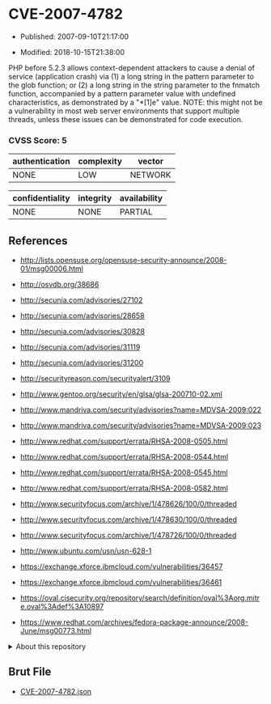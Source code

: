 # CVE-2007-4782

- Published: 2007-09-10T21:17:00

- Modified: 2018-10-15T21:38:00

PHP before 5.2.3 allows context-dependent attackers to cause a denial of service (application crash) via (1) a long string in the pattern parameter to the glob function; or (2) a long string in the string parameter to the fnmatch function, accompanied by a pattern parameter value with undefined characteristics, as demonstrated by a "*[1]e" value.  NOTE: this might not be a vulnerability in most web server environments that support multiple threads, unless these issues can be demonstrated for code execution.

### CVSS Score: **5**

| authentication | complexity | vector |
| --- | --- | --- |
| NONE | LOW | NETWORK |

| confidentiality | integrity | availability |
| --- | --- | --- |
| NONE | NONE | PARTIAL |

## References

* http://lists.opensuse.org/opensuse-security-announce/2008-01/msg00006.html

* http://osvdb.org/38686

* http://secunia.com/advisories/27102

* http://secunia.com/advisories/28658

* http://secunia.com/advisories/30828

* http://secunia.com/advisories/31119

* http://secunia.com/advisories/31200

* http://securityreason.com/securityalert/3109

* http://www.gentoo.org/security/en/glsa/glsa-200710-02.xml

* http://www.mandriva.com/security/advisories?name=MDVSA-2009:022

* http://www.mandriva.com/security/advisories?name=MDVSA-2009:023

* http://www.redhat.com/support/errata/RHSA-2008-0505.html

* http://www.redhat.com/support/errata/RHSA-2008-0544.html

* http://www.redhat.com/support/errata/RHSA-2008-0545.html

* http://www.redhat.com/support/errata/RHSA-2008-0582.html

* http://www.securityfocus.com/archive/1/478626/100/0/threaded

* http://www.securityfocus.com/archive/1/478630/100/0/threaded

* http://www.securityfocus.com/archive/1/478726/100/0/threaded

* http://www.ubuntu.com/usn/usn-628-1

* https://exchange.xforce.ibmcloud.com/vulnerabilities/36457

* https://exchange.xforce.ibmcloud.com/vulnerabilities/36461

* https://oval.cisecurity.org/repository/search/definition/oval%3Aorg.mitre.oval%3Adef%3A10897

* https://www.redhat.com/archives/fedora-package-announce/2008-June/msg00773.html

<details>
<summary>About this repository</summary> 

  This repository is part of the project [Live Hack CVE](https://github.com/Live-Hack-CVE). Main website can be found [www.live-hack.org](https://www.live-hack.org) 
  
  Made by [Sn0wAlice](https://github.com/Sn0wAlice) for the people that care about security and need to have a feed of the latest CVEs. Hope you enjoy it, don't forget to star the repo and follow me on [Twitter](https://twitter.com/Sn0wAlice) and [Github](https://github.com/Sn0wAlice). And that is my [personnal website](https://www.alice-snow.me/)

  - [Home Page](https://github.com/Live-Hack-CVE)
  - [Framework](https://github.com/Live-Hack-CVE/cve-framework)
  - [CVE database](https://github.com/Live-Hack-CVE/full_database)
  - [Changelog](https://github.com/Live-Hack-CVE/Changelog)
</details>

## Brut File

* [CVE-2007-4782.json](https://raw.githubusercontent.com/Live-Hack-CVE/full_database/main/cves/2007/CVE-2007-4782.json)

